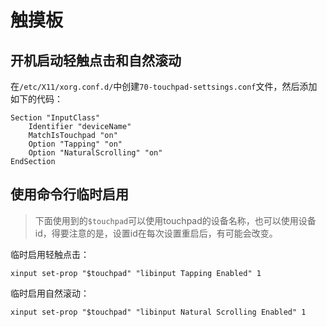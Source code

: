 # 触摸板

## 开机启动轻触点击和自然滚动

在`/etc/X11/xorg.conf.d/`中创建`70-touchpad-settsings.conf`文件，然后添加如下的代码：
```
Section "InputClass"
    Identifier "deviceName"
    MatchIsTouchpad "on"
    Option "Tapping" "on"
    Option "NaturalScrolling" "on"
EndSection
```

## 使用命令行临时启用

> 下面使用到的`$touchpad`可以使用touchpad的设备名称，也可以使用设备id，得要注意的是，设置id在每次设置重启后，有可能会改变。

临时启用轻触点击：
```
xinput set-prop "$touchpad" "libinput Tapping Enabled" 1
```

临时启用自然滚动：
```
xinput set-prop "$touchpad" "libinput Natural Scrolling Enabled" 1
```
